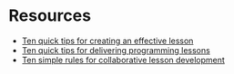 # Resources

- [Ten quick tips for creating an effective lesson](https://www.ncbi.nlm.nih.gov/pmc/articles/PMC6459472/)
- [Ten quick tips for delivering programming lessons](https://www.ncbi.nlm.nih.gov/pmc/articles/PMC6822703/)
- [Ten simple rules for collaborative lesson development](https://www.ncbi.nlm.nih.gov/pmc/articles/PMC5832188/)